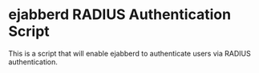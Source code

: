 # ejabberd RADIUS Authentication Script

This is a script that will enable ejabberd to authenticate users via RADIUS authentication.
